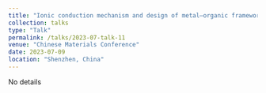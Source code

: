 ```yaml
---
title: "Ionic conduction mechanism and design of metal–organic framework based quasi-solid-state electrolytes"
collection: talks
type: "Talk"
permalink: /talks/2023-07-talk-11
venue: "Chinese Materials Conference"
date: 2023-07-09
location: "Shenzhen, China"
---
```

 
No details